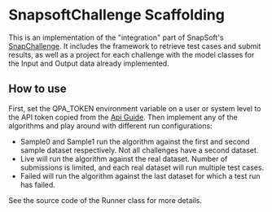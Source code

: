 # SnapsoftChallenge Scaffolding

This is an implementation of the "integration" part of SnapSoft's [SnapChallenge](https://challenge.snapsoft.hu/). It includes the framework to retrieve test cases and submit results, as well as a project for each challenge with the model classes for the Input and Output data already implemented. 

## How to use

First, set the QPA_TOKEN environment variable on a user or system level to the API token copied from the [Api Guide](https://challenge.snapsoft.hu/api-guide). Then implement any of the algorithms and play around with different run configurations:

* Sample0 and Sample1 run the algorithm against the first and second sample dataset respectively. Not all challenges have a second dataset.
* Live will run the algorithm against the real dataset. Number of submissions is limited, and each real dataset will run multiple test cases.
* Failed will run the algorithm against the last dataset for which a test run has failed.

See the source code of the Runner class for more details.

